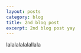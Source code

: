```yaml
---
layout: posts
category: blog
title: 2nd blog post
excerpt: 2nd blog post yay
---
```


lalalalalalallala
